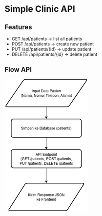 # Simple Clinic API

## Features
- GET /api/patients → list all patients
- POST /api/patients → create new patient
- PUT /api/patients/{id} → update patient
- DELETE /api/patients/{id} → delete patient

## Flow API
![Flow](flow_patients.png)
